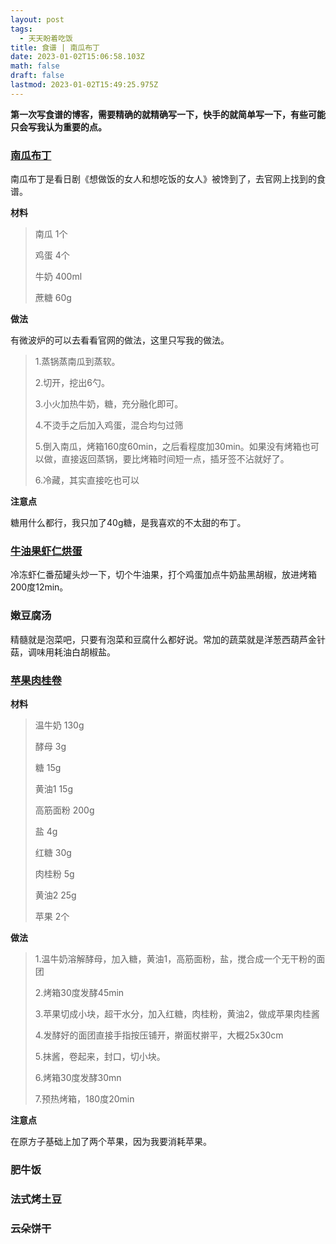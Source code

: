 ```yaml
---
layout: post
tags:
  - 天天盼着吃饭
title: 食谱 | 南瓜布丁
date: 2023-01-02T15:06:58.103Z
math: false
draft: false
lastmod: 2023-01-02T15:49:25.975Z
---
```

**第一次写食谱的博客，需要精确的就精确写一下，快手的就简单写一下，有些可能只会写我认为重要的点。**

### [南瓜布丁](https://www.nhk.jp/p/tsukutabe/ts/5NX1QRN3VM/recipe/te/XQQPVWR855/rp/1000000273/)

南瓜布丁是看日剧《想做饭的女人和想吃饭的女人》被馋到了，去官网上找到的食谱。

**材料**
> 南瓜 1个
> 
> 鸡蛋 4个
> 
> 牛奶 400ml
> 
> 蔗糖 60g

**做法**

有微波炉的可以去看看官网的做法，这里只写我的做法。

> 1.蒸锅蒸南瓜到蒸软。
> 
> 2.切开，挖出6勺。
> 
> 3.小火加热牛奶，糖，充分融化即可。
> 
> 4.不烫手之后加入鸡蛋，混合均匀过筛
> 
> 5.倒入南瓜，烤箱160度60min，之后看程度加30min。如果没有烤箱也可以做，直接返回蒸锅，要比烤箱时间短一点，插牙签不沾就好了。
> 
> 6.冷藏，其实直接吃也可以

**注意点**

糖用什么都行，我只加了40g糖，是我喜欢的不太甜的布丁。

### [牛油果虾仁烘蛋](https://www.bilibili.com/video/BV1KL4y1a7d5/)

冷冻虾仁番茄罐头炒一下，切个牛油果，打个鸡蛋加点牛奶盐黑胡椒，放进烤箱200度12min。

### 嫩豆腐汤

精髓就是泡菜吧，只要有泡菜和豆腐什么都好说。常加的蔬菜就是洋葱西葫芦金针菇，调味用耗油白胡椒盐。

### [苹果肉桂卷](https://www.bilibili.com/video/BV1GV4y1G7rf/?share_source=copy_web&vd_source=142817be52c861fb7fd312fc32fe11e7)

**材料**
> 温牛奶 130g
> 
> 酵母 3g
> 
> 糖 15g
> 
> 黄油1 15g
> 
> 高筋面粉 200g
> 
> 盐 4g
> 
> 红糖 30g
> 
> 肉桂粉 5g
> 
> 黄油2 25g
>
> 苹果 2个
> 
**做法**
> 1.温牛奶溶解酵母，加入糖，黄油1，高筋面粉，盐，搅合成一个无干粉的面团
> 
> 2.烤箱30度发酵45min
> 
> 3.苹果切成小块，超干水分，加入红糖，肉桂粉，黄油2，做成苹果肉桂酱
> 
> 4.发酵好的面团直接手指按压铺开，擀面杖擀平，大概25x30cm
> 
> 5.抹酱，卷起来，封口，切小块。
> 
> 6.烤箱30度发酵30mn
> 
> 7.预热烤箱，180度20min

**注意点**

在原方子基础上加了两个苹果，因为我要消耗苹果。

### 肥牛饭

### 法式烤土豆

### 云朵饼干

